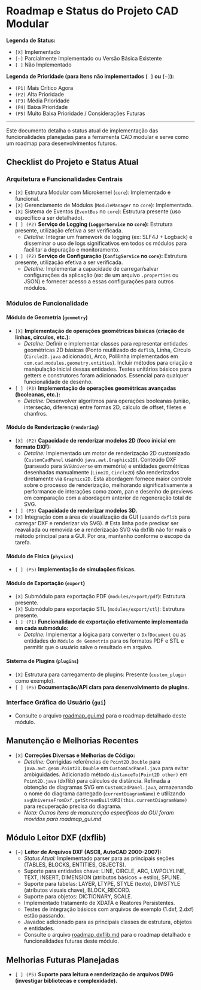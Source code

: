 # Roadmap e Status do Projeto CAD Modular

**Legenda de Status:**
- `[X]` Implementado
- `[~]` Parcialmente Implementado ou Versão Básica Existente
- `[ ]` Não Implementado

**Legenda de Prioridade (para itens não implementados `[ ]` ou `[~]`):**
- `(P1)` Mais Crítico Agora
- `(P2)` Alta Prioridade
- `(P3)` Média Prioridade
- `(P4)` Baixa Prioridade
- `(P5)` Muito Baixa Prioridade / Considerações Futuras

---

Este documento detalha o status atual de implementação das funcionalidades planejadas para a ferramenta CAD modular e serve como um roadmap para desenvolvimentos futuros.

## Checklist do Projeto e Status Atual

### Arquitetura e Funcionalidades Centrais
- `[X]` Estrutura Modular com Microkernel (`core`): Implementado e funcional.
- `[X]` Gerenciamento de Módulos (`ModuleManager` no `core`): Implementado.
- `[X]` Sistema de Eventos (`EventBus` no `core`): Estrutura presente (uso específico a ser detalhado).
- `[ ] (P2)` **Serviço de Logging (`LoggerService` no `core`):** Estrutura presente, utilização efetiva a ser verificada.
  - *Detalhe:* Integrar um framework de logging (ex: SLF4J + Logback) e disseminar o uso de logs significativos em todos os módulos para facilitar a depuração e monitoramento.
- `[ ] (P2)` **Serviço de Configuração (`ConfigService` no `core`):** Estrutura presente, utilização efetiva a ser verificada.
  - *Detalhe:* Implementar a capacidade de carregar/salvar configurações da aplicação (ex: de um arquivo `.properties` ou JSON) e fornecer acesso a essas configurações para outros módulos.

### Módulos de Funcionalidade

#### Módulo de Geometria (`geometry`)
- `[X]` **Implementação de operações geométricas básicas (criação de linhas, círculos, etc.):**
  - *Detalhe:* Definir e implementar classes para representar entidades geométricas 2D básicas (Ponto reutilizado do `dxflib`, Linha, Círculo (`Circle2D.java` adicionado), Arco, Polilinha implementados em `com.cad.modules.geometry.entities`). Incluir métodos para criação e manipulação inicial dessas entidades. Testes unitários básicos para getters e construtores foram adicionados. Essencial para qualquer funcionalidade de desenho.
- `[ ] (P3)` **Implementação de operações geométricas avançadas (booleanas, etc.):**
  - *Detalhe:* Desenvolver algoritmos para operações booleanas (união, interseção, diferença) entre formas 2D, cálculo de offset, filetes e chanfros.

#### Módulo de Renderização (`rendering`)
- `[X] (P2)` **Capacidade de renderizar modelos 2D (foco inicial em formato DXF):**
  - *Detalhe:* Implementado um motor de renderização 2D customizado (`CustomCadPanel` usando `java.awt.Graphics2D`). Conteúdo DXF (parseado para `SVGUniverse` em memória) e entidades geométricas desenhadas manualmente (`Line2D`, `Circle2D`) são renderizados diretamente via `Graphics2D`. Esta abordagem fornece maior controle sobre o processo de renderização, melhorando significativamente a performance de interações como zoom, pan e desenho de previews em comparação com a abordagem anterior de regeneração total de SVG.
- `[ ] (P5)` **Capacidade de renderizar modelos 3D.**
- `[X]` Integração com a área de visualização da GUI (usando `dxflib` para carregar DXF e renderizar via SVG). # Esta linha pode precisar ser reavaliada ou removida se a renderização SVG via dxflib não for mais o método principal para a GUI. Por ora, mantenho conforme o escopo da tarefa.

#### Módulo de Física (`physics`)
- `[ ] (P5)` **Implementação de simulações físicas.**

#### Módulo de Exportação (`export`)
- `[X]` Submódulo para exportação PDF (`modules/export/pdf`): Estrutura presente.
- `[X]` Submódulo para exportação STL (`modules/export/stl`): Estrutura presente.
- `[ ] (P1)` **Funcionalidade de exportação efetivamente implementada em cada submódulo:**
  - *Detalhe:* Implementar a lógica para converter o `DxfDocument` ou as entidades do `Módulo de Geometria` para os formatos PDF e STL e permitir que o usuário salve o resultado em arquivo.

#### Sistema de Plugins (`plugins`)
- `[X]` Estrutura para carregamento de plugins: Presente (`custom_plugin` como exemplo).
- `[ ] (P5)` **Documentação/API clara para desenvolvimento de plugins.**

### Interface Gráfica do Usuário (`gui`)
- Consulte o arquivo [roadmap_gui.md](roadmap_gui.md) para o roadmap detalhado deste módulo.

## Manutenção e Melhorias Recentes
- `[X]` **Correções Diversas e Melhorias de Código:**
  - *Detalhe:* Corrigidas referências de `Point2D.Double` para `java.awt.geom.Point2D.Double` em `CustomCadPanel.java` para evitar ambiguidades. Adicionado método `distanceTo(Point2D other)` em `Point2D.java` (dxflib) para cálculos de distância. Refinada a obtenção de diagramas SVG em `CustomCadPanel.java`, armazenando o nome do diagrama carregado (`currentDiagramName`) e utilizando `svgUniverseFromDxf.getStreamBuiltURI(this.currentDiagramName)` para recuperação precisa do diagrama.
  - *Nota: Outros itens de manutenção específicos da GUI foram movidos para roadmap_gui.md*

## Módulo Leitor DXF (dxflib)
- `[~]` **Leitor de Arquivos DXF (ASCII, AutoCAD 2000-2007):**
  - *Status Atual:* Implementado parser para as principais seções (TABLES, BLOCKS, ENTITIES, OBJECTS).
  - Suporte para entidades chave: LINE, CIRCLE, ARC, LWPOLYLINE, TEXT, INSERT, DIMENSION (atributos básicos + estilo), SPLINE.
  - Suporte para tabelas: LAYER, LTYPE, STYLE (texto), DIMSTYLE (atributos visuais chave), BLOCK_RECORD.
  - Suporte para objetos: DICTIONARY, SCALE.
  - Implementado tratamento de XDATA e Reatores Persistentes.
  - Testes de integração básicos com arquivos de exemplo (1.dxf, 2.dxf) estão passando.
  - Javadoc adicionado para as principais classes de estrutura, objetos e entidades.
  - Consulte o arquivo [roadmap_dxflib.md](roadmap_dxflib.md) para o roadmap detalhado e funcionalidades futuras deste módulo.

## Melhorias Futuras Planejadas
- `[ ] (P5)` **Suporte para leitura e renderização de arquivos DWG (investigar bibliotecas e complexidade).**
